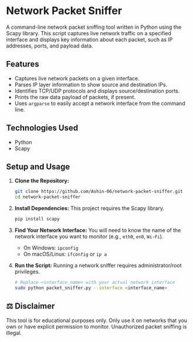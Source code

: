 # Network Packet Sniffer

A command-line network packet sniffing tool written in Python using the Scapy library. This script captures live network traffic on a specified interface and displays key information about each packet, such as IP addresses, ports, and payload data.

## Features

* Captures live network packets on a given interface.
* Parses IP layer information to show source and destination IPs.
* Identifies TCP/UDP protocols and displays source/destination ports.
* Prints the raw data payload of packets, if present.
* Uses `argparse` to easily accept a network interface from the command line.

## Technologies Used

* Python
* Scapy

## Setup and Usage

1.  **Clone the Repository:**
    ```bash
    git clone https://github.com/Ashin-06/network-packet-sniffer.git
    cd network-packet-sniffer
    ```

2.  **Install Dependencies:**
    This project requires the Scapy library.
    ```bash
    pip install scapy
    ```

3.  **Find Your Network Interface:**
    You will need to know the name of the network interface you want to monitor (e.g., `eth0`, `en0`, `Wi-Fi`).
    * On Windows: `ipconfig`
    * On macOS/Linux: `ifconfig` or `ip a`

4.  **Run the Script:**
    Running a network sniffer requires administrator/root privileges.
    ```bash
    # Replace <interface_name> with your actual network interface
    sudo python packet_sniffer.py --interface <interface_name>
    ```

## ⚖️ Disclaimer

This tool is for educational purposes only. Only use it on networks that you own or have explicit permission to monitor. Unauthorized packet sniffing is illegal.

